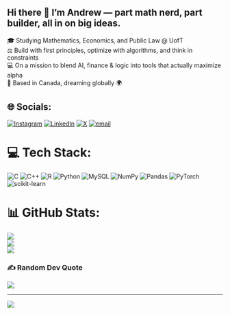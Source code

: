 ## Hi there 👋 I’m Andrew — part math nerd, part builder, all in on big ideas.
🎓 Studying Mathematics, Economics, and Public Law @ UofT<br/>
⚖️ Build with first principles, optimize with algorithms, and think in constraints<br/>
💻 On a mission to blend AI, finance & logic into tools that actually maximize alpha<br/>
📍 Based in Canada, dreaming globally 🌍<br/>

## 🌐 Socials:
[![Instagram](https://img.shields.io/badge/Instagram-%23E4405F.svg?logo=Instagram&logoColor=white)](https://instagram.com/andrewle256_) 
[![LinkedIn](https://img.shields.io/badge/LinkedIn-%230077B5.svg?logo=linkedin&logoColor=white)](https://linkedin.com/in/andrewleung) 
[![X](https://img.shields.io/badge/X-black.svg?logo=X&logoColor=white)](https://x.com/andrewleung) 
[![email](https://img.shields.io/badge/Email-D14836?logo=gmail&logoColor=white)](mailto:andrewle256@gmail.com)

# 💻 Tech Stack:
![C](https://img.shields.io/badge/c-%2300599C.svg?style=for-the-badge&logo=c&logoColor=white) ![C++](https://img.shields.io/badge/c++-%2300599C.svg?style=for-the-badge&logo=c%2B%2B&logoColor=white) ![R](https://img.shields.io/badge/r-%23276DC3.svg?style=for-the-badge&logo=r&logoColor=white) ![Python](https://img.shields.io/badge/python-3670A0?style=for-the-badge&logo=python&logoColor=ffdd54) ![MySQL](https://img.shields.io/badge/mysql-4479A1.svg?style=for-the-badge&logo=mysql&logoColor=white) ![NumPy](https://img.shields.io/badge/numpy-%23013243.svg?style=for-the-badge&logo=numpy&logoColor=white) ![Pandas](https://img.shields.io/badge/pandas-%23150458.svg?style=for-the-badge&logo=pandas&logoColor=white) ![PyTorch](https://img.shields.io/badge/PyTorch-%23EE4C2C.svg?style=for-the-badge&logo=PyTorch&logoColor=white) ![scikit-learn](https://img.shields.io/badge/scikit--learn-%23F7931E.svg?style=for-the-badge&logo=scikit-learn&logoColor=white)
# 📊 GitHub Stats:
![](https://github-readme-stats.vercel.app/api?username=andrewle256&theme=dark&hide_border=false&include_all_commits=true&count_private=false)<br/>
![](https://nirzak-streak-stats.vercel.app/?user=andrewle256&theme=dark&hide_border=false)<br/>
![](https://github-readme-stats.vercel.app/api/top-langs/?username=andrewle256&theme=dark&hide_border=false&include_all_commits=true&count_private=false&layout=compact)


### ✍️ Random Dev Quote
![](https://quotes-github-readme.vercel.app/api?type=horizontal&theme=radical)

---
[![](https://visitcount.itsvg.in/api?id=andrewle256&icon=0&color=1)](https://visitcount.itsvg.in)

<!-- Proudly created with GPRM ( https://gprm.itsvg.in ) -->
